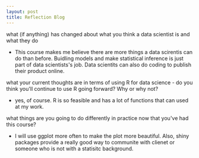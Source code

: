 ```yaml
---
layout: post
title: Reflection Blog
---
```


what (if anything) has changed about what you think a data scientist is and what they do
- This course makes me believe there are more things a data scirentis can do than before.  Buidling models and make statistical inference is just part of data scientists's job. Data scientits can also do coding to publish their product online.

what your current thoughts are in terms of using R for data science - do you think you'll continue to use R going forward?  Why or why not?
- yes, of course. R is so feasible and has a lot of functions that can used at my work.

what things are you going to do differently in practice now that you've had this course?
- I will use ggplot more often to make the plot more beautiful. Also, shiny packages provide a really good way to communite with clienet or someone who is not with a statisitc background. 
